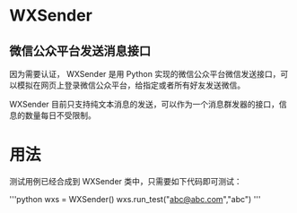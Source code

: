 # WXSender
## 微信公众平台发送消息接口

因为需要认证，
WXSender 是用 Python 实现的微信公众平台微信发送接口，可以模拟在网页上登录微信公众平台，给指定或者所有好友发送微信。

WXSender 目前只支持纯文本消息的发送，可以作为一个消息群发器的接口，信息的数量每日不受限制。

# 用法

测试用例已经合成到 WXSender 类中，只需要如下代码即可测试：

'''python
wxs = WXSender()
wxs.run_test("abc@abc.com","abc")
'''